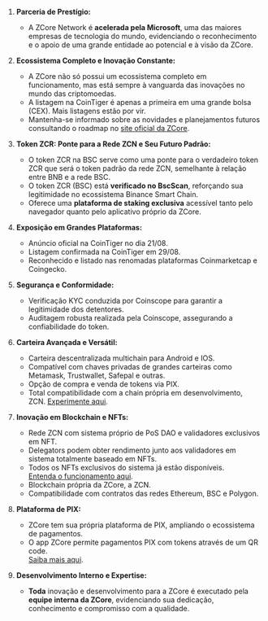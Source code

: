 1. **Parceria de Prestígio:**
   - A ZCore Network é **acelerada pela Microsoft**, uma das maiores empresas de tecnologia do mundo, evidenciando o reconhecimento e o apoio de uma grande entidade ao potencial e à visão da ZCore.

2. **Ecossistema Completo e Inovação Constante:**
   - A ZCore não só possui um ecossistema completo em funcionamento, mas está sempre à vanguarda das inovações no mundo das criptomoedas.
   - A listagem na CoinTiger é apenas a primeira em uma grande bolsa (CEX). Mais listagens estão por vir.
   - Mantenha-se informado sobre as novidades e planejamentos futuros consultando o roadmap no [site oficial da ZCore](https://zcore.network/).

3. **Token ZCR: Ponte para a Rede ZCN e Seu Futuro Padrão:**
   - O token ZCR na BSC serve como uma ponte para o verdadeiro token ZCR que será o token padrão da rede ZCN, semelhante à relação entre BNB e a rede BSC.
   - O token ZCR (BSC) está **verificado no BscScan**, reforçando sua legitimidade no ecossistema Binance Smart Chain.
   - Oferece uma **plataforma de staking exclusiva** acessível tanto pelo navegador quanto pelo aplicativo próprio da ZCore.

4. **Exposição em Grandes Plataformas:**
   - Anúncio oficial na CoinTiger no dia 21/08.
   - Listagem confirmada na CoinTiger em 29/08.
   - Reconhecido e listado nas renomadas plataformas Coinmarketcap e Coingecko.

5. **Segurança e Conformidade:**
   - Verificação KYC conduzida por Coinscope para garantir a legitimidade dos detentores.
   - Auditagem robusta realizada pela Coinscope, assegurando a confiabilidade do token.

6. **Carteira Avançada e Versátil:**
   - Carteira descentralizada multichain para Android e IOS.
   - Compatível com chaves privadas de grandes carteiras como Metamask, Trustwallet, Safepal e outras.
   - Opção de compra e venda de tokens via PIX.
   - Total compatibilidade com a chain própria em desenvolvimento, ZCN.
   [Experimente aqui](https://zcore.network/app).

7. **Inovação em Blockchain e NFTs:**
   - Rede ZCN com sistema próprio de PoS DAO e validadores exclusivos em NFT.
   - Delegators podem obter rendimento junto aos validadores em sistema totalmente baseado em NFTs.
   - Todos os NFTs exclusivos do sistema já estão disponíveis.  
   [Entenda o funcionamento aqui](https://www.youtube.com/watch?v=yv-YzK_a-Uk).
   - Blockchain própria da ZCore, a ZCN.
   - Compatibilidade com contratos das redes Ethereum, BSC e Polygon.

8. **Plataforma de PIX:**
   - ZCore tem sua própria plataforma de PIX, ampliando o ecossistema de pagamentos.
   - O app ZCore permite pagamentos PIX com tokens através de um QR code.  
   [Saiba mais aqui](https://www.youtube.com/watch?v=V3gf4c3lPhE).

9. **Desenvolvimento Interno e Expertise:**
   - **Toda** inovação e desenvolvimento para a ZCore é executado pela **equipe interna da ZCore**, evidenciando sua dedicação, conhecimento e compromisso com a qualidade.
